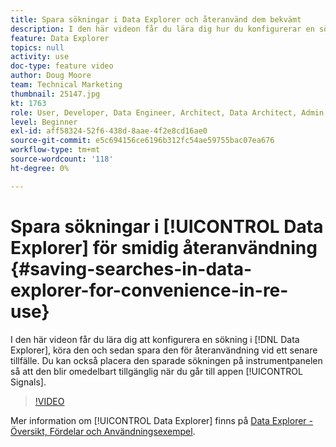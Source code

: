 ```yaml
---
title: Spara sökningar i Data Explorer och återanvänd dem bekvämt
description: I den här videon får du lära dig hur du konfigurerar en sökning i Data Explorer, kör den och sedan sparar du den för återanvändning vid ett senare tillfälle. Du kan också placera den sparade sökningen på kontrollpanelen så att den blir omedelbart tillgänglig när du går till appen Signaler.
feature: Data Explorer
topics: null
activity: use
doc-type: feature video
author: Doug Moore
team: Technical Marketing
thumbnail: 25147.jpg
kt: 1763
role: User, Developer, Data Engineer, Architect, Data Architect, Admin, Leader
level: Beginner
exl-id: aff58324-52f6-438d-8aae-4f2e8cd16ae0
source-git-commit: e5c694156ce6196b312fc54ae59755bac07ea676
workflow-type: tm+mt
source-wordcount: '118'
ht-degree: 0%

---
```


# Spara sökningar i [!UICONTROL Data Explorer] för smidig återanvändning {#saving-searches-in-data-explorer-for-convenience-in-re-use}

I den här videon får du lära dig att konfigurera en sökning i [!DNL Data Explorer], köra den och sedan spara den för återanvändning vid ett senare tillfälle. Du kan också placera den sparade sökningen på instrumentpanelen så att den blir omedelbart tillgänglig när du går till appen [!UICONTROL Signals].

>[!VIDEO](https://video.tv.adobe.com/v/25147/?quality=12)

Mer information om [!UICONTROL Data Explorer] finns på [Data Explorer - Översikt, Fördelar och Användningsexempel](https://experiencecloud.adobe.com/resources/help/en_US/aam/data-explorer.html).
